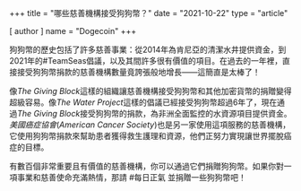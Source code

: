 +++
title = "哪些慈善機構接受狗狗幣？"
date = "2021-10-22"
type = "article"

[ author ]
  name = "Dogecoin"
+++

狗狗幣的歷史包括了許多慈善事業：從2014年為肯尼亞的清潔水井提供資金，到2021年的#TeamSeas倡議，以及其間許多很有價值的項目。在過去的一年裡，直接接受狗狗幣捐款的慈善機構數量竟誇張般地增長——這簡直是太棒了！

像*The Giving Block*這樣的組織讓慈善機構接受狗狗幣和其他加密貨幣的捐贈變得超級容易。像*The Water Project*這樣的倡議已經接受狗狗幣超過6年了，現在通過*The Giving Block*接受狗狗幣的捐款，為非洲全面監控的水資源項目提供資金。*美國癌症協會*(*American Cancer Society*)也是另一家使用這項服務的慈善機構，它使用狗狗幣捐款來幫助患者獲得救生護理和資源，他們正努力實現讓世界擺脫癌症的目標。

有數百個非常重要且有價值的慈善機構，你可以通過它們捐贈狗狗幣。如果你對一項事業和慈善使命充滿熱情，那請 #每日正氣 並捐贈一些狗狗幣吧！

